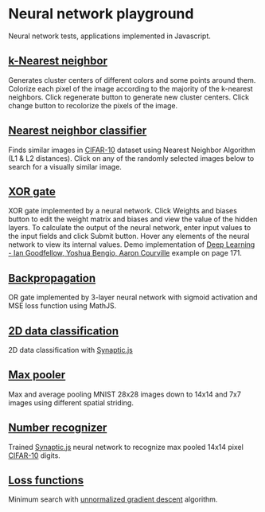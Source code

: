 # Neural network playground
Neural network tests, applications implemented in Javascript.
## [k-Nearest neighbor](https://rawgit.com/Zol-S/Neural_network_playground/master/index.html#neighbor)
Generates cluster centers of different colors and some points around them. Colorize each pixel of the image according to the majority of the k-nearest neighbors. Click regenerate button to generate new cluster centers. Click change button to recolorize the pixels of the image.
## [Nearest neighbor classifier](https://rawgit.com/Zol-S/Neural_network_playground/master/index.html#nnc)
Finds similar images in [CIFAR-10](https://www.cs.toronto.edu/~kriz/cifar.html) dataset using Nearest Neighbor Algorithm (L1 & L2 distances). Click on any of the randomly selected images below to search for a visually similar image.
## [XOR gate](https://rawgit.com/Zol-S/Neural_network_playground/master/index.html#xor)
XOR gate implemented by a neural network. Click Weights and biases button to edit the weight matrix and biases and view the value of the hidden layers. To calculate the output of the neural network, enter input values to the input fields and click Submit button. Hover any elements of the neural network to view its internal values. Demo implementation of [Deep Learning - Ian Goodfellow, Yoshua Bengio, Aaron Courville](http://www.deeplearningbook.org/contents/mlp.html) example on page 171.
## [Backpropagation](https://rawgit.com/Zol-S/Neural_network_playground/master/index.html#backpropagate)
OR gate implemented by 3-layer neural network with sigmoid activation and MSE loss function using MathJS.
## [2D data classification](https://rawgit.com/Zol-S/Neural_network_playground/master/index.html#classify_2d)
2D data classification with [Synaptic.js](http://caza.la/synaptic)
## [Max pooler](https://rawgit.com/Zol-S/Neural_network_playground/master/index.html#max_pooler)
Max and average pooling MNIST 28x28 images down to 14x14 and 7x7 images using different spatial striding.
## [Number recognizer](https://rawgit.com/Zol-S/Neural_network_playground/master/index.html#number_recognizer)
Trained [Synaptic.js](http://caza.la/synaptic) neural network to recognize max pooled 14x14 pixel [CIFAR-10](https://www.cs.toronto.edu/~kriz/cifar.html) digits.
## [Loss functions](https://rawgit.com/Zol-S/Neural_network_playground/master/index.html#loss_functions)
Minimum search with [unnormalized gradient descent](http://caza.la/synaptic) algorithm.
